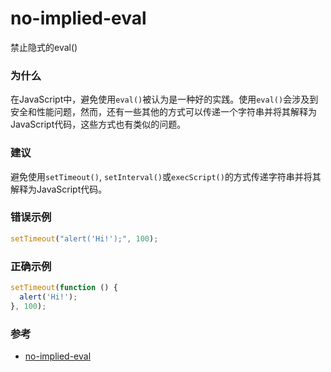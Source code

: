 # no-implied-eval

禁止隐式的eval()

### 为什么

在JavaScript中，避免使用`eval()`被认为是一种好的实践。使用`eval()`会涉及到安全和性能问题，然而，还有一些其他的方式可以传递一个字符串并将其解释为JavaScript代码，这些方式也有类似的问题。

### 建议

避免使用`setTimeout()`, `setInterval()`或`execScript()`的方式传递字符串并将其解释为JavaScript代码。

### 错误示例

```js
setTimeout("alert('Hi!');", 100);
```

### 正确示例

```js
setTimeout(function () {
  alert('Hi!');
}, 100);
```

### 参考

- [no-implied-eval](https://eslint.org/docs/rules/no-implied-eval)
